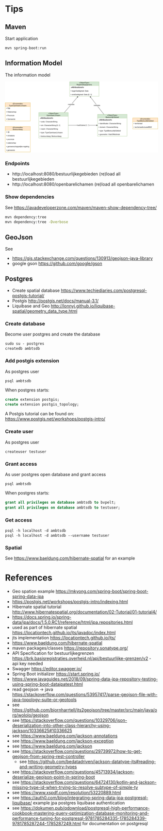 # Tips

## Maven

Start application
```bash 
mvn spring-boot:run
```
## Information Model
The information model

![Information Model](./images/BestuurlijkeGrenzenV2-API-resource-model.png)

### Endpoints
- http://localhost:8080/bestuurlijkegebieden (re)load all bestuurlijkegebieden
- http://localhost:8080/openbarelichamen (re)load all openbarelichamen

### Show dependencies
See https://javadeveloperzone.com/maven/maven-show-dependency-tree/
```bash
mvn dependency:tree
mvn dependency:tree -Dverbose
```
## GeoJson
See 
- https://gis.stackexchange.com/questions/130913/geojson-java-library
- google gson  https://github.com/google/gson

## Postgres
- Create spatial database https://www.techiediaries.com/postgresql-postgis-tutorial/
- Postgis http://postgis.net/docs/manual-3.1/
- Liquibase and Geo http://lonnyj.github.io/liquibase-spatial/geometry_data_type.html

### Create database
Become user postgres and create the database
```shell
sudo su - postgres
createdb ambtsdb
```
### Add postgis extension
As postgres user
```shell
psql ambtsdb
```
When postgres starts:
```sql
create extension postgis;
create extension postgis_topology;
```
A Postgis tutorial can be found on: https://www.postgis.net/workshops/postgis-intro/
### Create user
As postgres user
```shell
createuser testuser
```
### Grant access
As user postgres open database and grant access
```shell
psql ambtsdb
```
When postgres starts:
```sql
grant all privileges on database ambtsdb to bvpelt;
grant all privileges on database ambtsdb to testuser;
```
### Get access
```shell
psql -h localhost -d ambtsdb 
psql -h localhost -d ambtsdb --username testuser
```

### Spatial
See https://www.baeldung.com/hibernate-spatial for an example

# References
- Geo spation example https://mkyong.com/spring-boot/spring-boot-spring-data-jpa
- https://postgis.net/workshops/postgis-intro/indexing.html
- Hibernate spatial tutorial http://www.hibernatespatial.org/documentation/02-Tutorial/01-tutorial4/
- https://docs.spring.io/spring-data/jpa/docs/1.5.0.RC1/reference/html/jpa.repositories.html
- used as part of hibernate spatial https://locationtech.github.io/jts/javadoc/index.html
- jts implementation https://locationtech.github.io/jts/
- https://www.baeldung.com/hibernate-spatial
- maven packages/classes https://repository.sonatype.org/
- API Specification for bestuurlijkegrenzen https://brk.basisregistraties.overheid.nl/api/bestuurlijke-grenzen/v2 - api key needed
- Swagger https://editor.swagger.io/
- Spring Boot initializer https://start.spring.io/
- https://www.javaguides.net/2018/09/spring-data-jpa-repository-testing-using-spring-boot-datajpatest.html
- read geojson -> java https://stackoverflow.com/questions/53957417/parse-geojson-file-with-java-topology-suite-or-geotools
- see https://github.com/bjornharrtell/jts2geojson/tree/master/src/main/java/org/wololo/geojson
- see https://stackoverflow.com/questions/10329706/json-deserialization-into-other-class-hierarchy-using-jackson/10336625#10336625
- see https://www.baeldung.com/jackson-annotations
- see https://www.baeldung.com/jackson-exception
- see https://www.baeldung.com/jackson
- see https://stackoverflow.com/questions/29739972/how-to-get-geojson-from-spring-rest-controller
    - see https://github.com/bedatadriven/jackson-datatype-jts#reading-and-writing-geometry-types
- see https://stackoverflow.com/questions/45713934/jackson-deserialize-geojson-point-in-spring-boot
- see https://stackoverflow.com/questions/64724130/kotlin-and-jackson-missing-type-id-when-trying-to-resolve-subtype-of-simple-ty
- see https://www.xspdf.com/resolution/53220889.html
- see https://auth0.com/blog/integrating-spring-data-jpa-postgresql-liquibase/ example jpa postgres liquibase authentication
- see https://dokumen.pub/qdownload/postgresql-high-performance-cookbook-mastering-query-optimization-database-monitoring-and-performance-tuning-for-postgresql-9781785284335-1785284339-9781785287244-1785287249.html for documentation on postgresql
